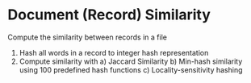 # Document (Record) Similarity
Compute the similarity between records in a file


1) Hash all words in a record to integer hash representation
2) Compute similarity with
    a) Jaccard Similarity
    b) Min-hash similarity using 100 predefined hash functions
    c) Locality-sensitivity hashing

